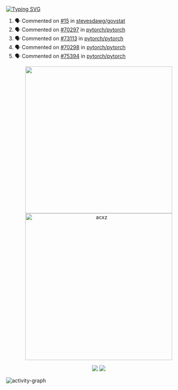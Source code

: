 [![Typing SVG](https://readme-typing-svg.herokuapp.com?size=16&color=AFFFA3&multiline=true&height=75&lines=contributing+to+robotics%2Faerospace%2Fml%2Fgpu+software;packaging+it+for+archlinux;ricer)](https://git.io/typing-svg)

<!--START_SECTION:activity-->
1. 🗣 Commented on [#15](https://github.com/stevesdawg/govstat/issues/15) in [stevesdawg/govstat](https://github.com/stevesdawg/govstat)
2. 🗣 Commented on [#70297](https://github.com/pytorch/pytorch/issues/70297) in [pytorch/pytorch](https://github.com/pytorch/pytorch)
3. 🗣 Commented on [#73113](https://github.com/pytorch/pytorch/issues/73113) in [pytorch/pytorch](https://github.com/pytorch/pytorch)
4. 🗣 Commented on [#70298](https://github.com/pytorch/pytorch/issues/70298) in [pytorch/pytorch](https://github.com/pytorch/pytorch)
5. 🗣 Commented on [#75394](https://github.com/pytorch/pytorch/issues/75394) in [pytorch/pytorch](https://github.com/pytorch/pytorch)
<!--END_SECTION:activity-->

<p align="center">
  <img width="400em" src=https://github-readme-stats.vercel.app/api?username=acxz&include_all_commits=true&show_icons=true />
  <img width="400em" src="https://github-readme-streak-stats.herokuapp.com/?user=acxz&" alt="acxz" />
</p>

<p align="center">
  <img src=https://github-readme-stats.vercel.app/api/top-langs/?username=acxz&layout=compact />
  <img src=https://github-profile-trophy.vercel.app/?username=acxz&row=2&column=4 />
</p>

![activity-graph](https://activity-graph.herokuapp.com/graph?username=acxz&theme=aqua)
